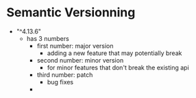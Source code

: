 # Semantic Versionning

* "^4.13.6"
  * has 3 numbers
    * first number: major version
      * adding a new feature that may potentially break
    * second number: minor version
      * for minor features that don't break the existing api
    * third number: patch
      * bug fixes
    * 